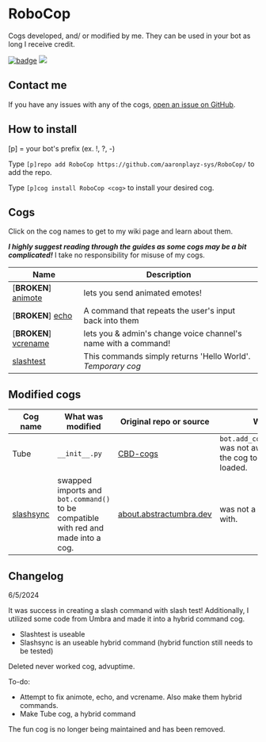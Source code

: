 # RoboCop

Cogs developed, and/ or modified by me. They can be used in your bot as long I receive credit.

[![badge](https://img.shields.io/badge/AaronPlayz-RoboCop_Cogs-blueviolet?logo=python&logoColor=blueviolet)](https://aaronplayzgaming.gq/) [![](https://img.shields.io/badge/Red%20DiscordBot-V3-red.svg)](https://github.com/Cog-Creators/Red-DiscordBot)

## Contact me

If you have any issues with any of the cogs, <a href="https://github.com/aaronplayz-sys/RoboCop/issues">open an issue on GitHub</a>.

## How to install

[p] = your bot's prefix (ex. !, ?, -)

Type `[p]repo add RoboCop https://github.com/aaronplayz-sys/RoboCop/` to add the repo.

Type `[p]cog install RoboCop <cog>` to install your desired cog.

## Cogs

Click on the cog names to get to my wiki page and learn about them.

***I highly suggest reading through the guides as some cogs may be a bit complicated!*** 
I take no responsibility for misuse of my cogs.

| Name | Description |
| --- | --- |
| [**BROKEN**] [animote](https://github.com/aaronplayz-sys/RoboCop/tree/main/animote) | lets you send animated emotes! |
| [**BROKEN**] [echo](https://github.com/aaronplayz-sys/RoboCop/tree/main/echo) | A command that repeats the user's input back into them |
| [**BROKEN**] [vcrename](https://github.com/aaronplayz-sys/RoboCop/tree/main/vcrename) | lets you & admin's change voice channel's name with a command! |
| [slashtest](https://github.com/aaronplayz-sys/RoboCop/tree/main/slashtest) | This commands simply returns 'Hello World'. *Temporary cog*

## Modified cogs

| Cog name | What was modified | Original repo or source | Why? |
| --- | --- | --- | --- |
| Tube | `__init__.py` | [CBD-cogs](https://gitlab.com/CrunchBangDev/cbd-cogs) | `bot.add_cog(Tube(bot))` was not awaited cause the cog to not be loaded. |
| [slashsync](https://github.com/aaronplayz-sys/RoboCop/tree/main/slashsync) | swapped imports and `bot.command()` to be compatible with red and made into a cog. | [about.abstractumbra.dev](https://about.abstractumbra.dev/discord.py/2023/01/29/sync-command-example.html) | was not a cog to begin with.

## Changelog
6/5/2024

It was success in creating a slash command with slash test! Additionally, I utilized some code from Umbra and made it into a hybrid command cog.

- Slashtest is useable
- Slashsync is an useable hybrid command (hybrid function still needs to be tested)

Deleted never worked cog, advuptime.

To-do:
- Attempt to fix animote, echo, and vcrename. Also make them hybrid commands.
- Make Tube cog, a hybrid command

The fun cog is no longer being maintained and has been removed.